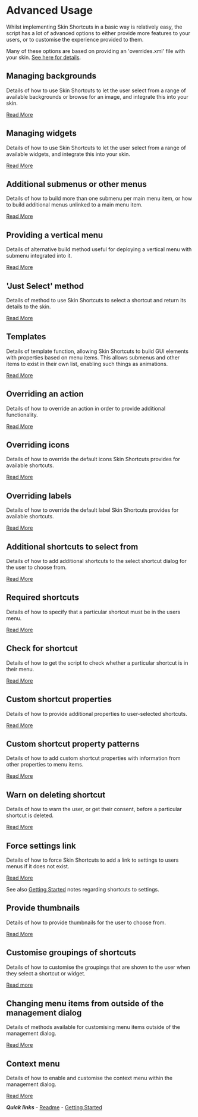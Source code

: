 # Advanced Usage

Whilst implementing Skin Shortcuts in a basic way is relatively easy, the script has a lot of advanced options to either provide more features to your users, or to customise the experience provided to them.

Many of these options are based on providing an 'overrides.xml' file with your skin. [See here for details](./overrides.md).

## Managing backgrounds

Details of how to use Skin Shortcuts to let the user select from a range of available backgrounds or browse for an image, and integrate this into your skin.

[Read More](./Managing%20backgrounds.md)

## Managing widgets

Details of how to use Skin Shortcuts to let the user select from a range of available widgets, and integrate this into your skin.

[Read More](./Managing%20widgets.md)

## Additional submenus or other menus

Details of how to build more than one submenu per main menu item, or how to build additional menus unlinked to a main menu item.

[Read More](./Additional%20submenu.md)

## Providing a vertical menu

Details of alternative build method useful for deploying a vertical menu with submenu integrated into it.

[Read More](./Vertical%20menu.md)

## 'Just Select' method

Details of method to use Skin Shortcuts to select a shortcut and return its details to the skin.

[Read More](./Just%20Select.md)

## Templates

Details of template function, allowing Skin Shortcuts to build GUI elements with properties based on menu items. This allows submenus and other items to exist in their own list, enabling such things as animations.

[Read More](./Templates.md)

## Overriding an action

Details of how to override an action in order to provide additional functionality.

[Read More](./Overriding%20an%20action.md)

## Overriding icons

Details of how to override the default icons Skin Shortcuts provides for available shortcuts.

[Read More](./Overriding%20icons.md)

## Overriding labels

Details of how to override the default label Skin Shortcuts provides for available shortcuts.

[Read More](./Overriding%20labels.md)

## Additional shortcuts to select from

Details of how to add additional shortcuts to the select shortcut dialog for the user to choose from.

[Read More](./Additional%20shortcuts.md)

## Required shortcuts

Details of how to specify that a particular shortcut must be in the users menu.

[Read More](./Required%20shortcuts.md)

## Check for shortcut

Details of how to get the script to check whether a particular shortcut is in their menu.

[Read More](./Check%20for%20shortcut.md)

## Custom shortcut properties

Details of how to provide additional properties to user-selected shortcuts.

[Read More](./Custom%20shortcut%20properties.md)

## Custom shortcut property patterns

Details of how to add custom shortcut properties with information from other properties to menu items.

[Read More](./Property%20patterns.md)

## Warn on deleting shortcut

Details of how to warn the user, or get their consent, before a particular shortcut is deleted.

[Read More](./Warn%20on%20deleting%20shortcut.md)

## Force settings link

Details of how to force Skin Shortcuts to add a link to settings to users menus if it does not exist.

[Read More](./Force%20settings%20link.md)

See also [Getting Started](../started/Getting%20Started.md#shortcut-to-settings) notes regarding shortcuts to settings.

## Provide thumbnails

Details of how to provide thumbnails for the user to choose from.

[Read More](./Provide%20thumbnails.md)

## Customise groupings of shortcuts

Details of how to customise the groupings that are shown to the user when they select a shortcut or widget.

[Read more](./Custom%20groupings.md)

## Changing menu items from outside of the management dialog

Details of methods available for customising menu items outside of the management dialog.

[Read More](./External%20editing.md)

## Context menu

Details of how to enable and customise the context menu within the management dialog.

[Read More](./Context%20menu.md)

***Quick links*** - [Readme](../../../README.md) - [Getting Started](../started/Getting%20Started.md)